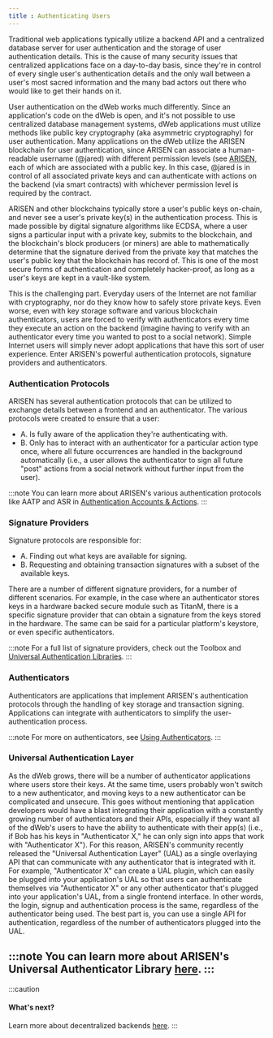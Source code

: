 ```yaml
---
title : Authenticating Users
---
```


Traditional web applications typically utilize a backend API and a centralized database server for user authentication and the storage of user authentication details. This is the cause of many security issues that centralized applications face on a day-to-day basis, since they're in control of every single user's authentication details and the only wall between a user's most sacred information and the many bad actors out there who would like to get their hands on it.

User authentication on the dWeb works much differently. Since an application's code on the dWeb is open, and it's not possible to use centralized database management systems, dWeb applications must utilize methods like public key cryptography (aka asymmetric cryptography) for user authentication. Many applications on the dWeb utilize the ARISEN blockchain for user authentication, since ARISEN can associate a human-readable username (@jared) with different permission levels (see [ARISEN](/protocols/arisen), each of which are associated with a public key. In this case, @jared is in control of all associated private keys and can authenticate with actions on the backend (via smart contracts) with whichever permission level is required by the contract.

ARISEN and other blockchains typically store a user's public keys on-chain, and never see a user's private key(s) in the authentication process. This is made possible by digital signature algorithms like ECDSA, where a user signs a particular input with a private key, submits to the blockchain, and the blockchain's block producers (or miners) are able to mathematically determine that the signature derived from the private key that matches the user's public key that the blockchain has record of. This is one of the most secure forms of authentication and completely hacker-proof, as long as a user's keys are kept in a vault-like system.

This is the challenging part. Everyday users of the Internet are not familiar with cryptography, nor do they know how to safely store private keys. Even worse, even with key storage software and various blockchain authenticators, users are forced to verify with authenticators every time they execute an action on the backend (imagine having to verify with an authenticator every time you wanted to post to a social network). Simple Internet users will simply never adopt applications that have this sort of user experience. Enter ARISEN's powerful authentication protocols, signature providers and authenticators.

### Authentication Protocols
ARISEN has several authentication protocols that can be utilized to exchange details between a frontend and an authenticator. The various protocols were created to ensure that a user:

- A. Is fully aware of the application they're authenticating with.
- B. Only has to interact with an authenticator for a particular action type once, where all future occurrences are handled in the background automatically (i.e., a user allows the authenticator to sign all future "post" actions from a social network without further input from the user).

:::note
You can learn more about ARISEN's various authentication protocols like AATP and ASR in [Authentication Accounts & Actions](/authentication/authenticating-accounts-and-actions).
:::

### Signature Providers
Signature protocols are responsible for:
- A. Finding out what keys are available for signing.
- B. Requesting and obtaining transaction signatures with a subset of the available keys.

There are a number of different signature providers, for a number of different scenarios. For example, in the case where an authenticator stores keys in a hardware backed secure module such as TitanM, there is a specific signature provider that can obtain a signature from the keys stored in the hardware. The same can be said for a particular platform's keystore, or even specific authenticators.

:::note
For a full list of signature providers, check out the Toolbox and [Universal Authentication Libraries](/toolbox/universal-authentication-libraries).
:::

### Authenticators
Authenticators are applications that implement ARISEN's authentication protocols through the handling of key storage and transaction signing. Applications can integrate with authenticators to simplify the user-authentication process.

:::note
For more on authenticators, see [Using Authenticators](/authentication/using-authentication).
:::

### Universal Authentication Layer
As the dWeb grows, there will be a number of authenticator applications where users store their keys. At the same time, users probably won't switch to a new authenticator, and moving keys to a new authenticator can be complicated and unsecure. This goes without mentioning that application developers would have a blast integrating their application with a constantly growing number of authenticators and their APIs, especially if they want all of the dWeb's users to have the ability to authenticate with their app(s) (i.e., if Bob has his keys in "Authenticator X," he can only sign into apps that work with "Authenticator X"). For this reason, ARISEN's community recently released the "Universal Authentication Layer" (UAL) as a single overlaying API that can communicate with any authenticator that is integrated with it. For example, "Authenticator X" can create a UAL plugin, which can easily be plugged into your application's UAL so that users can authenticate themselves via "Authenticator X" or any other authenticator that's plugged into your application's UAL, from a single frontend interface. In other words, the login, signup and authentication process is the same, regardless of the authenticator being used. The best part is, you can use a single API for authentication, regardless of the number of authenticators plugged into the UAL.

:::note
You can learn more about ARISEN's Universal Authenticator Library [here](https://github.com/arisenio/universal-authenticator-library).
:::
---
:::caution
#### What's next?
Learn more about decentralized backends [here](/basics/replacing-the-backend).
:::
